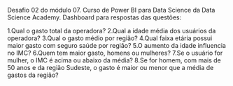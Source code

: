 Desafio 02 do módulo 07. Curso de Power BI para Data Science da Data Science Academy. Dashboard para respostas das questões:

1.Qual o gasto total da operadora?
2.Qual a idade média dos usuários da operadora?
3.Qual o gasto médio por região?
4.Qual faixa etária possui maior gasto com seguro saúde por região?
5.O aumento da idade influencia no IMC?
6.Quem tem maior gasto, homens ou mulheres?
7.Se o usuário for mulher, o IMC é acima ou abaixo
da média?
8.Se for homem, com mais de 50 anos e da região Sudeste, o gasto é maior ou menor que a média de gastos da região?
